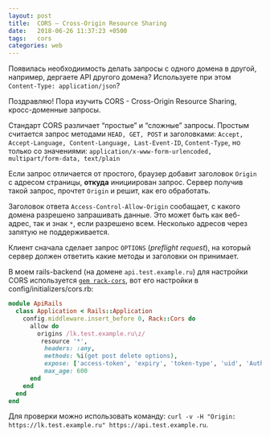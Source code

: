 ```yaml
---
layout: post
title:  CORS – Cross-Origin Resource Sharing
date:   2018-06-26 11:37:23 +0500
tags:   cors
categories: web
---
```



Появилась необходиимость делать запросы с одного домена в другой, например, дергаете API другого домена? Используете при этом `Content-Type: application/json`?

Поздравляю! Пора изучить CORS - Cross-Origin Resource Sharing, кросс-доменные запросы.

Стандарт CORS различает “простые” и “сложные” запросы. Простым считается запрос методами `HEAD, GET, POST` и заголовками: `Accept, Accept-Language, Content-Language, Last-Event-ID`, `Content-Type`, но только со значениями: `application/x-www-form-urlencoded, multipart/form-data, text/plain`

Если запрос отличается от простого, браузер добавит заголовок `Origin` с адресом страницы, **откуда** инициирован запрос. Сервер получив такой запрос, прочтет `Origin` и решит, как его обработать.

Заголовок ответа `Access-Control-Allow-Origin` сообащает, с какого домена разрешено запрашивать данные. Это может быть как веб-адрес, так и знак `*`, если разрешено всем. Несколько адресов через запятую не поддерживается.

Клиент сначала сделает запрос `OPTIONS` (*preflight request*), на который сервер должен ответить какие методы и заголовки он принимает.

В моем rails-backend (на домене `api.test.example.ru`) для настройки CORS используется [`gem rack-cors`](https://github.com/cyu/rack-cors), вот его настройки в config/initializers/cors.rb:
```ruby
module ApiRails
  class Application < Rails::Application
    config.middleware.insert_before 0, Rack::Cors do
      allow do
        origins /lk.test.example.ru\z/
         resource '*',
          headers: :any,
          methods: %i(get post delete options),
          expose: ['access-token', 'expiry', 'token-type', 'uid', 'Authorization'],
          max_age: 600
      end
    end
  end
end
```
Для проверки можно использовать команду:
`curl -v -H "Origin: https://lk.test.example.ru" https://api.test.example.ru`.
